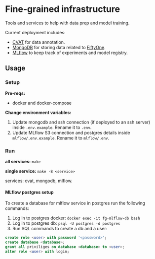 # Fine-grained infrastructure 

Tools and services to help with data prep and model training.

Current deployment includes:
- [CVAT](https://github.com/opencv/cvat) for data annotation.
- [MongoDB](https://www.mongodb.com/compatibility/docker) for storing data related to [FiftyOne](https://voxel51.com/docs/).
- [MLflow](https://mlflow.org/) to keep track of experiments and model registry. 

## Usage

### Setup

**Pre-reqs:**
- docker and docker-compose

**Change environment variables:**
1. Update mongodb and ssh connection (if deployed to an ssh server) inside `.env.example`. Rename it to `.env`.
2. Update MLflow S3 connection and postgres details inside `mlflow/.env.example`. Rename it to `mlflow/.env`.

### Run

**all services:** `make`

**single service:** `make -B <service>`

services: cvat, mongodb, mlflow.

#### MLflow postgres setup

To create a database for mlflow service in postgres run the following commands:
1. Log in to postgres docker: `docker exec -it fg-mlflow-db bash`
2. Log in to postgres db: `psql -U postgres -d postgres`
3. Run SQL commands to create a db and a user:
```sql
create role <user> with password '<password>';
create database <database>;
grant all priviliges on database <database> to <user>;
alter role <user> with login;
```

